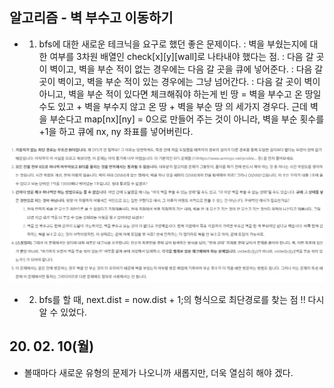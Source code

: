 ## 알고리즘 - 벽 부수고 이동하기
 - 1. bfs에 대한 새로운 테크닉을 요구로 했던 좋은 문제이다.
    : 벽을 부쉈는지에 대한 여부를 3차원 배열인 check[x][y][wall]로 나타내야 했다는 점.
    : 다음 갈 곳이 벽이고, 벽을 부순 적이 없는 경우에는 다음 갈 곳을 큐에 넣어준다.
    : 다음 갈 곳이 벽이고, 벽을 부순 적이 있는 경우에는 그냥 넘어간다.
    : 다음 갈 곳이 벽이 아니고, 벽을 부순 적이 있다면 체크해줘야 하는게
        빈 땅 = 벽을 부수고 온 땅일 수도 있고 + 벽을 부수지 않고 온 땅 + 벽을 부순 땅 의 세가지 경우다.
        근데 벽을 부순다고 map[nx][ny] = 0으로 만들어 주는 것이 아니라, 벽을 부순 횟수를 +1을 하고 
        큐에 nx, ny 좌표를 넣어버린다.
    
 ![Alt text](./img/img_200210.jpg)


 - 2. bfs를 할 때, next.dist = now.dist + 1;의 형식으로 최단경로를 찾는 점 !! 다시 알 수 있었다.
 
 ## 20. 02. 10(월)
  - 볼때마다 새로운 유형의 문제가 나오니까 새롭지만, 더욱 열심히 해야 겠다.

        
